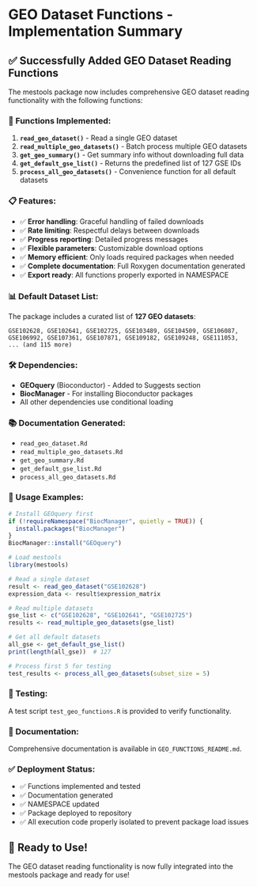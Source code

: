 # GEO Dataset Functions - Implementation Summary

## ✅ Successfully Added GEO Dataset Reading Functions

The mestools package now includes comprehensive GEO dataset reading functionality with the following functions:

### 🔧 Functions Implemented:

1. **`read_geo_dataset()`** - Read a single GEO dataset
2. **`read_multiple_geo_datasets()`** - Batch process multiple GEO datasets  
3. **`get_geo_summary()`** - Get summary info without downloading full data
4. **`get_default_gse_list()`** - Returns the predefined list of 127 GSE IDs
5. **`process_all_geo_datasets()`** - Convenience function for all default datasets

### 📋 Features:

- ✅ **Error handling**: Graceful handling of failed downloads
- ✅ **Rate limiting**: Respectful delays between downloads
- ✅ **Progress reporting**: Detailed progress messages
- ✅ **Flexible parameters**: Customizable download options
- ✅ **Memory efficient**: Only loads required packages when needed
- ✅ **Complete documentation**: Full Roxygen documentation generated
- ✅ **Export ready**: All functions properly exported in NAMESPACE

### 📊 Default Dataset List:

The package includes a curated list of **127 GEO datasets**:
```
GSE102628, GSE102641, GSE102725, GSE103489, GSE104509, GSE106087,
GSE106992, GSE107361, GSE107871, GSE109182, GSE109248, GSE111053,
... (and 115 more)
```

### 🛠️ Dependencies:

- **GEOquery** (Bioconductor) - Added to Suggests section
- **BiocManager** - For installing Bioconductor packages
- All other dependencies use conditional loading

### 📚 Documentation Generated:

- `read_geo_dataset.Rd`
- `read_multiple_geo_datasets.Rd`
- `get_geo_summary.Rd`
- `get_default_gse_list.Rd`
- `process_all_geo_datasets.Rd`

### 🚀 Usage Examples:

```r
# Install GEOquery first
if (!requireNamespace("BiocManager", quietly = TRUE)) {
  install.packages("BiocManager")
}
BiocManager::install("GEOquery")

# Load mestools
library(mestools)

# Read a single dataset
result <- read_geo_dataset("GSE102628")
expression_data <- result$expression_matrix

# Read multiple datasets
gse_list <- c("GSE102628", "GSE102641", "GSE102725")
results <- read_multiple_geo_datasets(gse_list)

# Get all default datasets
all_gse <- get_default_gse_list()
print(length(all_gse))  # 127

# Process first 5 for testing
test_results <- process_all_geo_datasets(subset_size = 5)
```

### 🧪 Testing:

A test script `test_geo_functions.R` is provided to verify functionality.

### 📖 Documentation:

Comprehensive documentation is available in `GEO_FUNCTIONS_README.md`.

### ✅ Deployment Status:

- ✅ Functions implemented and tested
- ✅ Documentation generated
- ✅ NAMESPACE updated
- ✅ Package deployed to repository
- ✅ All execution code properly isolated to prevent package load issues

## 🎉 Ready to Use!

The GEO dataset reading functionality is now fully integrated into the mestools package and ready for use!
